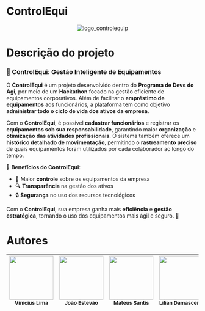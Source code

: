 # ControlEqui
<p align="center">
  <img src="https://github.com/user-attachments/assets/858277d1-ebfb-44cb-a239-aef2066aace7" alt="logo_controlequip"></p>
  
# Descrição do projeto

### 🏢 ControlEqui: Gestão Inteligente de Equipamentos

O **ControlEqui** é um projeto desenvolvido dentro do **Programa de Devs do Agi**, por meio de um **Hackathon** focado na gestão eficiente de equipamentos corporativos. Além de facilitar o **empréstimo de equipamentos** aos funcionários, a plataforma tem como objetivo **administrar todo o ciclo de vida dos ativos da empresa**.

Com o **ControlEqui**, é possível **cadastrar funcionários** e registrar os **equipamentos sob sua responsabilidade**, garantindo maior **organização** e **otimização das atividades profissionais**. O sistema também oferece um **histórico detalhado de movimentação**, permitindo o **rastreamento preciso** de quais equipamentos foram utilizados por cada colaborador ao longo do tempo.

🔹 **Benefícios do ControlEqui**:
- 📌 Maior **controle** sobre os equipamentos da empresa
- 🔍 **Transparência** na gestão dos ativos
- 🔒 **Segurança** no uso dos recursos tecnológicos

Com o **ControlEqui**, sua empresa ganha mais **eficiência** e **gestão estratégica**, tornando o uso dos equipamentos mais ágil e seguro. 🚀

# Autores

| [<img loading="lazy" src="https://avatars.githubusercontent.com/u/131699485?v=4" width=115><br><sub>Vinícius Lima</sub>](https://github.com/viniciuslcDev) |  [<img loading="lazy" src="https://avatars.githubusercontent.com/u/174913258?v=4" width=115><br><sub>João Estevão</sub>](https://github.com/Joaocamilo1508) |  [<img loading="lazy" src="https://avatars.githubusercontent.com/u/47798697?v=4" width=115><br><sub>Mateus Santis</sub>](https://github.com/MateuSantis) |  [<img loading="lazy" src="https://avatars.githubusercontent.com/u/179650194?v=4" width=115><br><sub>Lilian Damasceno</sub>](https://github.com/Liliansod) | [<img loading="lazy" src="https://avatars.githubusercontent.com/u/68648529?v=4" width=115><br><sub>Heitor Delvecchi</sub>](https://github.com/Delvecchi) |
| :---: | :---: | :---: | :---: | :---: |
